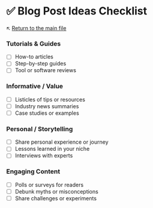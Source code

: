# ✅ Blog Post Ideas Checklist

↖️ [Return to the main file](../README.md)

### Tutorials & Guides
- [ ] How-to articles
- [ ] Step-by-step guides
- [ ] Tool or software reviews

### Informative / Value
- [ ] Listicles of tips or resources
- [ ] Industry news summaries
- [ ] Case studies or examples

### Personal / Storytelling
- [ ] Share personal experience or journey
- [ ] Lessons learned in your niche
- [ ] Interviews with experts

### Engaging Content
- [ ] Polls or surveys for readers
- [ ] Debunk myths or misconceptions
- [ ] Share challenges or experiments
